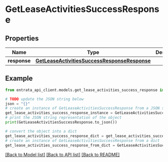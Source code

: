# GetLeaseActivitiesSuccessResponse


## Properties

Name | Type | Description | Notes
------------ | ------------- | ------------- | -------------
**response** | [**GetLeaseActivitiesSuccessResponseResponse**](GetLeaseActivitiesSuccessResponseResponse.md) |  | 

## Example

```python
from entrata_api_client.models.get_lease_activities_success_response import GetLeaseActivitiesSuccessResponse

# TODO update the JSON string below
json = "{}"
# create an instance of GetLeaseActivitiesSuccessResponse from a JSON string
get_lease_activities_success_response_instance = GetLeaseActivitiesSuccessResponse.from_json(json)
# print the JSON string representation of the object
print(GetLeaseActivitiesSuccessResponse.to_json())

# convert the object into a dict
get_lease_activities_success_response_dict = get_lease_activities_success_response_instance.to_dict()
# create an instance of GetLeaseActivitiesSuccessResponse from a dict
get_lease_activities_success_response_from_dict = GetLeaseActivitiesSuccessResponse.from_dict(get_lease_activities_success_response_dict)
```
[[Back to Model list]](../README.md#documentation-for-models) [[Back to API list]](../README.md#documentation-for-api-endpoints) [[Back to README]](../README.md)


